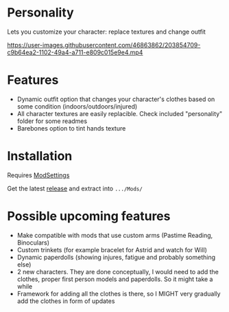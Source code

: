 # Personality
Lets you customize your character: replace textures and change outfit

https://user-images.githubusercontent.com/46863862/203854709-c9b64ea2-1102-49a4-a711-e809c015e9e4.mp4

# Features
- Dynamic outfit option that changes your character's clothes based on some condition (indoors/outdoors/injured)
- All character textures are easily replacible. Check included "personality" folder for some readmes
- Barebones option to tint hands texture

# Installation
Requires [ModSettings](https://github.com/zeobviouslyfakeacc/ModSettings/releases)

Get the latest [release](https://github.com/HAHAYOUDEAD/Personality/releases) and extract into `.../Mods/`

# Possible upcoming features
- Make compatible with mods that use custom arms (Pastime Reading, Binoculars)
- Custom trinkets (for example bracelet for Astrid and watch for Will)
- Dynamic paperdolls (showing injures, fatigue and probably something else)
- 2 new characters. They are done conceptually, I would need to add the clothes, proper first person models and paperdolls. So it might take a while
- Framework for adding all the clothes is there, so I MIGHT very gradually add the clothes in form of updates



